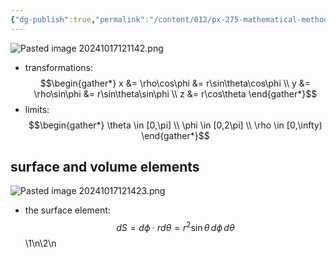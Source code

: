 ```yaml
---
{"dg-publish":true,"permalink":"/content/012/px-275-mathematical-methods/term-1/b-coordinate-systems-and-integration/b1-coordinate-systems/px-275-b1e-spherical-polar-coordinates/","noteIcon":"1","created":"2025-08-27T13:14:16.035+01:00","updated":"2024-11-26T10:04:35.000+00:00"}
---
```


![Pasted image 20241017121142.png](/img/user/pics/Pasted%20image%2020241017121142.png)
- transformations: 
$$\begin{gather*}
	x &= \rho\cos\phi &= r\sin\theta\cos\phi \\
	y &= \rho\sin\phi &=  r\sin\theta\sin\phi \\
	z &= r\cos\theta
\end{gather*}$$
- limits: 
$$\begin{gather*}
	\theta \in [0,\pi] \\
	\phi \in [0,2\pi] \\
	\rho \in [0,\infty)
\end{gather*}$$
## surface and volume elements
![Pasted image 20241017121423.png](/img/user/pics/Pasted%20image%2020241017121423.png)
- the surface element: 
$$dS = d\phi \cdot r d\theta= r^{2}\sin\theta\,d\phi\,d\theta$$
\1\n\2\n